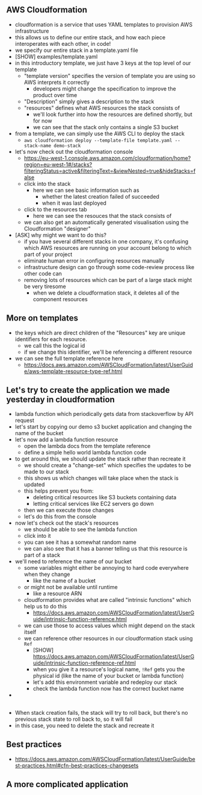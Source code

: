 ## AWS Cloudformation
- cloudformation is a service that uses YAML templates to provision AWS infrastructure
- this allows us to define our entire stack, and how each piece interoperates with each other, in code!
- we specify our entire stack in a template.yaml file
- [SHOW] examples/template.yaml
- in this introductory template, we just have 3 keys at the top level of our template
    - "template version" specifies the version of template you are using so AWS interprets it correctly
        - developers might change the specification to improve the product over time
    - "Description" simply gives a description to the stack
    - "resources" defines what AWS resources the stack consists of
        - we'll look further into how the resources are defined shortly, but for now
        - we can see that the stack only contains a single S3 bucket
- from a template, we can simply use the AWS CLI to deploy the stack
    - `aws cloudformation deploy --template-file template.yaml --stack-name demo-stack`
- let's now check out the cloudformation console
    - https://eu-west-1.console.aws.amazon.com/cloudformation/home?region=eu-west-1#/stacks?filteringStatus=active&filteringText=&viewNested=true&hideStacks=false
    - click into the stack
        - here we can see basic information such as 
            - whether the latest creation failed of succeeded
            - when it was last deployed
    - click to the resources tab
        - here we can see the resouces that the stack consists of
    - we can also get an automatically generated visualisation using the Cloudformation "designer"
- [ASK] why might we want to do this?
    - if you have several different stacks in one company, it's confusing which AWS resources are running on your account belong to which part of your project
    - eliminate human error in configuring resources manually
    - infrastructure design can go through some code-review process like other code can
    - removing lots of resources which can be part of a large stack might be very tiresome
        - when we delete a cloudformation stack, it deletes all of the component resources

## More on templates
- the keys which are direct children of the "Resources" key are unique identifiers for each resource.
    - we call this the logical id
    - if we change this identifier, we'll be referencing a different resource
- we can see the full template reference here
    - https://docs.aws.amazon.com/AWSCloudFormation/latest/UserGuide/aws-template-resource-type-ref.html

## Let's try to create the application we made yesterday in cloudformation
- lambda function which periodically gets data from stackoverflow by API request
- let's start by copying our demo s3 bucket application and changing the name of the bucket
- let's now add a lambda function resource
    - open the lambda docs from the template reference
    - define a simple hello world lambda function code
- to get around this, we should update the stack rather than recreate it
    - we should create a "change-set" which specifies the updates to be made to our stack
    - this shows us which changes will take place when the stack is updated
    - this helps prevent you from:
        - deleting critical resources like S3 buckets containing data
        - letting critical services like EC2 servers go down
    - then we can execute those changes
    - let's do this from the console
- now let's check out the stack's resources
    - we should be able to see the lambda function
    - click into it
    - you can see it has a somewhat random name
    - we can also see that it has a banner telling us that this resource is part of a stack
- we'll need to reference the name of our bucket
    - some variables might either be annoying to hard code everywhere when they change
        - like the name of a bucket
    - or might not be available until runtime
        - like a resource ARN
    - cloudformation provides what are called "intrinsic functions" which help us to do this
        - https://docs.aws.amazon.com/AWSCloudFormation/latest/UserGuide/intrinsic-function-reference.html
    - we can use those to access values which might depend on the stack itself
    - we can reference other resources in our cloudformation stack using `Ref`
        - [SHOW] https://docs.aws.amazon.com/AWSCloudFormation/latest/UserGuide/intrinsic-function-reference-ref.html
        - when you give it a resource's logical name, `!Ref` gets you the physical id (like the name of your bucket or lambda function)
        - let's add this environment variable and redeploy our stack
        - check the lambda function now has the correct bucket name
- 

## 
- When stack creation fails, the stack will try to roll back, but there's no previous stack state to roll back to, so it will fail
- in this case, you need to delete the stack and recreate it

## Best practices
- https://docs.aws.amazon.com/AWSCloudFormation/latest/UserGuide/best-practices.html#cfn-best-practices-changesets

## A more complicated application